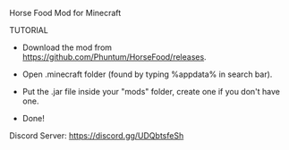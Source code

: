 Horse Food Mod for Minecraft


TUTORIAL

- Download the mod from https://github.com/Phuntum/HorseFood/releases.

- Open .minecraft folder (found by typing %appdata% in search bar).

- Put the .jar file inside your "mods" folder, create one if you don't have one.

- Done!


Discord Server: https://discord.gg/UDQbtsfeSh
